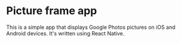 # Picture frame app

This is a simple app that displays Google Photos pictures on iOS and Android devices. It's written using React Native.